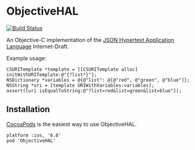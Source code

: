 ObjectiveHAL
============

[![Build Status](https://travis-ci.org/ObjectiveHAL/ObjectiveHAL.png?branch=master)](https://travis-ci.org/ObjectiveHAL/ObjectiveHAL)

An Objective-C implementation of the [JSON Hypertext Application Language](http://tools.ietf.org/html/draft-kelly-json-hal-05) Internet-Draft.

Example usage:

    CSURITemplate *template = [[CSURITemplate alloc] initWithURITemplate:@"{?list*}"];
    NSDictionary *variables = @{@"list": @[@"red", @"green", @"blue"]};
    NSString *uri = [template URIWithVariables:variables];
    assert([uri isEqualToString:@"?list=red&list=green&list=blue"]);

Installation
------------

[CocoaPods](http://cocoapods.org/) is the easiest way to use ObjectiveHAL.

    platform :ios, '6.0'
    pod 'ObjectiveHAL'
